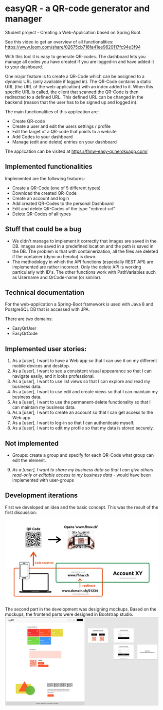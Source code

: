# easyQR - a QR-code generator and manager 
Student project - Creating a Web-Application based on Spring Boot.

See this video to get an overview of all functionalities: https://www.loom.com/share/02675cb716fa41ee9620117fc94e3f94

With this tool it is easy to generate QR-codes. The dashboard lets you manage all codes you have created if you are 
logged-in and have added it to your dashboard.  

One major feature is to create a QR-Code which can be assigned to a dynamic URL (only available if logged in). 
The QR-Code contains a static URL (the URL of the web-application) with an index added to it. 
When this specific URL is called, the client that scanned the QR-Code is then redirected to a defined URL. 
This defined URL can be changed in the backend (reason that the user has to be signed up and logged in).

The main functionalities of this application are:
- Create QR-code
- Create a user and edit the users settings / profile
- Edit the target of a QR-code that points to a website
- Add Codes to your dashboard
- Manage (edit and delete) entries on your dashboard

The application can be visited at https://fhnw-easy-qr.herokuapp.com/

##  Implemented functionalities
Implemented are the following features:
  - Create a QR-Code (one of 5 different types)
  - Download the created QR-Code
  - Create an account and login
  - Add created QR-Codes to the personal Dashboard
  - Edit and delete QR-Codes of the type "redirect-url"
  - Delete QR-Codes of all types

## Stuff that could be a bug
  - We didn't manage to implement it correctly that images are saved in the DB. Images are saved in a predefined 
    location and the path is saved in the DB. 
    The problem is that with containerization, all the files are deleted if the container (dyno on heroku) is down.
  - The methodology in which the API functions (especially REST API) are implemented are rather incorrect. 
Only the delete API is working particularly with ID's. The other functions work with PathVariables such as 
    Username and QrCode-name (or similar).

    


## Technical documentation
For the web-application a Spring-Boot framework is used with Java 8 and PostgreSQL DB that is accessed with JPA.  

There are two domains:
  - EasyQrUser
  - EasyQrCode

## Implemented user stories:
1. As a [user], I want to have a Web app so that I can use it on my different
   mobile devices and desktop.
2. As a [user], I want to see a consistent visual appearance so that I can
   navigate easily, and it looks professional.
3. As a [user], I want to use list views so that I can explore and read my
   business data.
4. As a [user], I want to use edit and create views so that I can maintain my
   business data.
5. As a [user], I want to use the  permanent-delete functionality so that I can maintain my business data.
6. As a [user], I want to create an account so that I can get access to the
   Web app.
7. As a [user], I want to log-in so that I can authenticate myself.
8. As a [user], I want to edit my profile so that my data is stored securely.

## Not implemented
  - Groups: create a group and specify for each QR-Code what group can edit the element.

9. *As a [user], I want to share my business data so that I can give others
   read-only or editable access to my business data* - would have been implemented with user-groups

## Development iterations
First we developed an idea and the basic concept. This was the result of the first discussion:
![Concept of the project](easy-qr-web/images/concept_functionality.jpg)  

The second part in the development was designing mockups. Based on the mockups, the frontend parts were designed in 
Bootstrap studio. 
![First Mockups](easy-qr-web/images/first_mockup.jpg)
